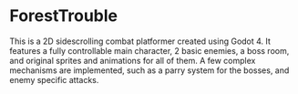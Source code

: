 # ForestTrouble
This is a 2D sidescrolling combat platformer created using Godot 4. It features a fully controllable main character, 2 basic enemies, a boss room, and original sprites and animations for all of them. A few complex mechanisms are implemented, such as a parry system for the bosses, and enemy specific attacks.
